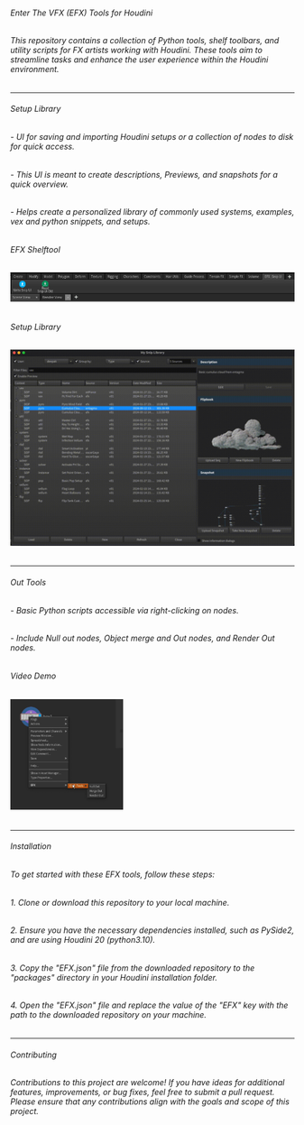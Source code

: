 ###### Enter The VFX (EFX) Tools for Houdini

###### This repository contains a collection of Python tools, shelf toolbars, and utility scripts for FX artists working with Houdini. These tools aim to streamline tasks and enhance the user experience within the Houdini environment.

---

###### Setup Library
###### - UI for saving and importing Houdini setups or a collection of nodes to disk for quick access.
###### - This UI is meant to create descriptions, Previews, and snapshots for a quick overview.
###### - Helps create a personalized library of commonly used systems, examples, vex and python snippets, and setups.

###### *EFX Shelftool*

###### <img src="https://github.com/Th3Disasterpiece/EFX/blob/master/config/thumbnails/snipUIShelftool_snapshot.png" alt="SnipUI Shelftool" width="600">

###### *Setup Library*

###### <img src="https://github.com/Th3Disasterpiece/EFX/blob/a66d58fcd3849bd4b44574d059d21d4e3335d971/config/thumbnails/setupLib.gif" alt="Write SnipUI" width="600">

---

###### Out Tools
###### - Basic Python scripts accessible via right-clicking on nodes.
###### - Include Null out nodes, Object merge and Out nodes, and Render Out nodes.

###### Video Demo

###### [<img src="https://github.com/Th3Disasterpiece/EFX/blob/master/config/thumbnails/out_tools_snapshot.png" width="200">](https://vimeo.com/653346110)

---

###### Installation
###### To get started with these EFX tools, follow these steps:
###### 1. Clone or download this repository to your local machine.
###### 2. Ensure you have the necessary dependencies installed, such as PySide2, and are using Houdini 20 (python3.10).
###### 3. Copy the "EFX.json" file from the downloaded repository to the "packages" directory in your Houdini installation folder.
###### 4. Open the "EFX.json" file and replace the value of the "EFX" key with the path to the downloaded repository on your machine.

---

###### Contributing
###### Contributions to this project are welcome! If you have ideas for additional features, improvements, or bug fixes, feel free to submit a pull request. Please ensure that any contributions align with the goals and scope of this project.
